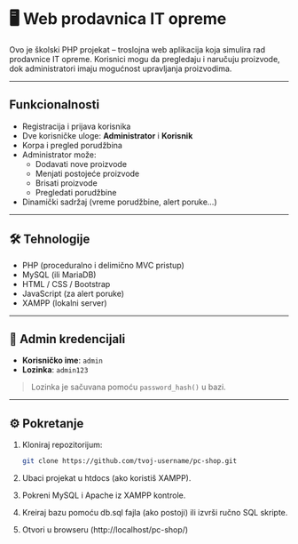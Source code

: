 # 🖥️ Web prodavnica IT opreme

Ovo je školski PHP projekat – troslojna web aplikacija koja simulira rad prodavnice IT opreme. Korisnici mogu da pregledaju i naručuju proizvode, dok administratori imaju mogućnost upravljanja proizvodima.

---

## Funkcionalnosti

- Registracija i prijava korisnika
- Dve korisničke uloge: **Administrator** i **Korisnik**
- Korpa i pregled porudžbina
- Administrator može:
  - Dodavati nove proizvode
  - Menjati postojeće proizvode
  - Brisati proizvode
  - Pregledati porudžbine
- Dinamički sadržaj (vreme porudžbine, alert poruke...)

---

## 🛠️ Tehnologije

- PHP (proceduralno i delimično MVC pristup)
- MySQL (ili MariaDB)
- HTML / CSS / Bootstrap
- JavaScript (za alert poruke)
- XAMPP (lokalni server)

---

## 🔐 Admin kredencijali

- **Korisničko ime**: `admin`  
- **Lozinka**: `admin123`  
> Lozinka je sačuvana pomoću `password_hash()` u bazi.

---

## ⚙️ Pokretanje

1. Kloniraj repozitorijum:
   ```bash
   git clone https://github.com/tvoj-username/pc-shop.git
2. Ubaci projekat u htdocs (ako koristiš XAMPP).

3. Pokreni MySQL i Apache iz XAMPP kontrole.

4. Kreiraj bazu pomoću db.sql fajla (ako postoji) ili izvrši ručno SQL skripte.

5. Otvori u browseru (http://localhost/pc-shop/)